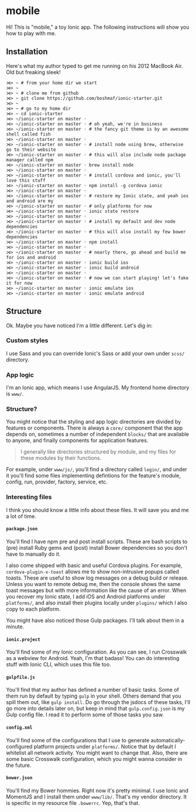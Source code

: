 # mobile
Hi! This is "mobile," a toy Ionic app. The following instructions will show you how to play with me.

## Installation
Here's what my author typed to get me running on his 2012 MacBook Air. Old but freaking sleek!

```
⋊> ~ # from your home dir we start
⋊> ~ 
⋊> ~ # clone me from github
⋊> ~ git clone https://github.com/boshmaf/ionic-starter.git
⋊> ~ 
⋊> ~ # go to my home dir
⋊> ~ cd ionic-starter
⋊> ~/ionic-starter on master ◦ 
⋊> ~/ionic-starter on master ◦ # oh yeah, we're in business
⋊> ~/ionic-starter on master ◦ # the fancy git theme is by an awesome shell called fish
⋊> ~/ionic-starter on master ◦
⋊> ~/ionic-starter on master ◦ # install node using brew, otherwise go to their website
⋊> ~/ionic-starter on master ◦ # this will also include node package manager called npm
⋊> ~/ionic-starter on master ◦ brew install node
⋊> ~/ionic-starter on master ◦ 
⋊> ~/ionic-starter on master ◦ # install cordova and ionic, you'll love this stuff
⋊> ~/ionic-starter on master ◦ npm install -g cordova ionic
⋊> ~/ionic-starter on master ◦ 
⋊> ~/ionic-starter on master ◦ # restore my Ionic state, and yeah ios and android are my
⋊> ~/ionic-starter on master ◦ # only platforms for now
⋊> ~/ionic-starter on master ◦ ionic state restore
⋊> ~/ionic-starter on master ◦ 
⋊> ~/ionic-starter on master ◦ # install my default and dev node dependencies
⋊> ~/ionic-starter on master ◦ # this will also install my few bower dependencies
⋊> ~/ionic-starter on master ◦ npm install
⋊> ~/ionic-starter on master ◦ 
⋊> ~/ionic-starter on master ◦ # nearly there, go ahead and build me for ios and android
⋊> ~/ionic-starter on master ◦ ionic build ios
⋊> ~/ionic-starter on master ◦ ionic build android
⋊> ~/ionic-starter on master ◦ 
⋊> ~/ionic-starter on master ◦ # now we can start playing! let's fake it for now
⋊> ~/ionic-starter on master ◦ ionic emulate ios
⋊> ~/ionic-starter on master ◦ ionic emulate android
```

## Structure

Ok. Maybe you have noticed I'm a little different. Let's dig in:

### Custom styles
I use Sass and you can override Ionic's Sass or add your own under `scss/` directory.

### App logic
I'm an Ionic app, which means I use AngularJS. My frontend home directory is `www/`.

### Structure?
You might notice that the styling and app logic directories are divided by features or components. There is always a `core/` component that the app depends on, sometimes a number of independent `blocks/` that are available to anyone, and finally components for application features.

> I generally like directories structured by module, and my files for these modules by their functions.

For example, under `www/js/`, you'll find a directory called `login/`, and under it you'll find some files implementing defintions for the feature's module, config, run, provider, factory, service, etc.

### Interesting files
I think you should know a little info about these files. It will save you and me a lot of time.

#### `package.json`
You'll find I have npm pre and post install scripts. These are bash scripts to (pre) install Ruby gems and (post) install Bower dependencies so you don't have to manually do it.

I also come shipped with basic and useful Cordova plugins. For example, `cordova-plugin-x-toast` allows me to show non-intrusive popups called toasts. These are useful to show log messages on a debug build or release. Unless you want to remote debug me, then the console shows the same toast messages but with more information like the cause of an error. When you recover my Ionic state, I add iOS and Android platforms under `platforms/`, and also install their plugins locally under `plugins/` which I also copy to each platform.

You might have also noticed those Gulp packages. I'll talk about them in a minute.

#### `ionic.project`
You'll find some of my Ionic configuration. As you can see, I run Crosswalk as a webview for Android. Yeah, I'm that badass! You can do interesting stuff with Ionic CLI, which uses this file too.

#### `gulpfile.js`
You'll find that my author has defined a number of basic tasks. Some of them run by default by typing `gulp` in your shell. Others demand that you spill them out, like `gulp install`. Do go through the jsdocs of these tasks, I'll go more into details later on, but keep in mind that `gulp.config.json` is my Gulp config file. I read it to perform some of those tasks you saw.

#### `config.xml`
You'll find some of the configurations that I use to generate automatically-configured platform projects under `platforms/`. Notice that by default I whitelist all network activity. You might want to change that. Also, there are some basic Crosswalk configuration, which you might wanna consider in the future.

#### `bower.json`
You'll find my Bower hommies. Right now it's pretty minimal. I use Ionic and MomentJS and I install them under `www/lib/`. That's my vendor directory. It is specific in my resource file `.bowerrc`. Yep, that's that.




